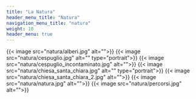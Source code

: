 ```yaml
---
title: "La Natura"
header_menu_title: "Natura"
navigation_menu_title: "natura"
weight: 10
header_menu: true
---
```


{{< image src="natura/alberi.jpg" alt="">}}
{{< image src="natura/cespuglio.jpg" alt="" type="portrait">}}
{{< image src="natura/cespuglio_incontaminato.jpg" alt="">}}
{{< image src="natura/chiesa_santa_chiara.jpg" alt="" type="portrait">}}
{{< image src="natura/chiesa_santa_chiara_2.jpg" alt="">}}
{{< image src="natura/natura.jpg" alt="">}}
{{< image src="natura/percorsi.jpg" alt="">}}
